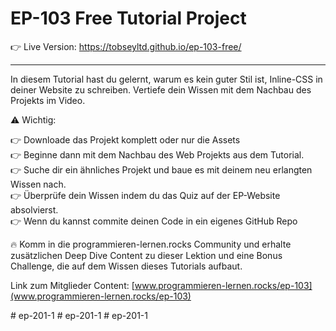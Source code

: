 # EP-103 Free Tutorial Project

👉 Live Version: https://tobseyltd.github.io/ep-103-free/

---

In diesem Tutorial hast du gelernt, warum es kein guter Stil ist, Inline-CSS in deiner Website zu
schreiben. Vertiefe dein Wissen mit dem Nachbau des Projekts im Video.

⚠️ Wichtig:

👉 Downloade das Projekt komplett oder nur die Assets<br /> 👉 Beginne dann mit dem Nachbau des Web
Projekts aus dem Tutorial.<br /> 👉 Suche dir ein ähnliches Projekt und baue es mit deinem neu
erlangten Wissen nach.<br /> 👉 Überprüfe dein Wissen indem du das Quiz auf der EP-Website
absolvierst.<br /> 👉 Wenn du kannst commite deinen Code in ein eigenes GitHub Repo<br />

🔥 Komm in die programmieren-lernen.rocks Community und erhalte zusätzlichen Deep Dive Content zu
dieser Lektion und eine Bonus Challenge, die auf dem Wissen dieses Tutorials aufbaut.

Link zum Mitglieder Content:
[www.programmieren-lernen.rocks/ep-103](www.programmieren-lernen.rocks/ep-103)

#   e p - 2 0 1 - 1  
 #   e p - 2 0 1 - 1  
 #   e p - 2 0 1 - 1  
 